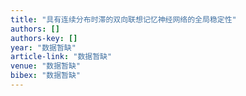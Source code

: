```yaml
---
title: "具有连续分布时滞的双向联想记忆神经网络的全局稳定性"
authors: []
authors-key: []
year: "数据暂缺"
article-link: "数据暂缺"
venue: "数据暂缺"
bibex: "数据暂缺"
---
```

